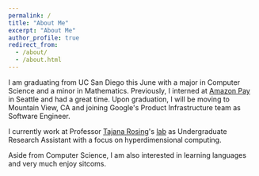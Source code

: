 ```yaml
---
permalink: /
title: "About Me"
excerpt: "About Me"
author_profile: true
redirect_from: 
  - /about/
  - /about.html
---
```


I am graduating from UC San Diego this June with a major in Computer Science and a minor in Mathematics. 
Previously, I interned at [Amazon Pay](https://pay.amazon.com/us/) in Seattle and had a great time.
Upon graduation, I will be moving to Mountain View, CA and joining Google's Product Infrastructure team as Software Engineer.

I currently work at Professor [Tajana Rosing](https://cseweb.ucsd.edu/~trosing/)'s [lab](https://seelab.ucsd.edu/) as Undergraduate Research Assistant with a focus on hyperdimensional computing.

Aside from Computer Science, I am also interested in learning languages and very much enjoy sitcoms. 

